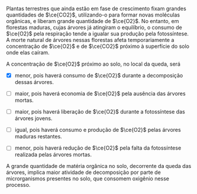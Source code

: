 

Plantas terrestres que ainda estão em fase de crescimento fixam grandes quantidades de $\ce{CO2}$, utilizando-o para formar novas moléculas orgânicas, e liberam grande quantidade de $\ce{O2}$. No entanto, em florestas maduras, cujas árvores já atingiram o equilíbrio, o consumo de $\ce{O2}$ pela respiração tende a igualar sua produção pela fotossíntese. A morte natural de árvores nessas florestas afeta temporariamente a concentração de $\ce{O2}$ e de $\ce{CO2}$ próximo à superfície do solo onde elas caíram.

A concentração de $\ce{O2}$ próximo ao solo, no local da queda, será



- [x] menor, pois haverá consumo de $\ce{O2}$ durante a decomposição dessas árvores.
- [ ] maior, pois haverá economia de $\ce{O2}$ pela ausência das árvores mortas.
- [ ] maior, pois haverá liberação de $\ce{O2}$ durante a fotossíntese das árvores jovens.
- [ ] igual, pois haverá consumo e produção de $\ce{O2}$ pelas árvores maduras restantes.
- [ ] menor, pois haverá redução de $\ce{O2}$ pela falta da fotossíntese realizada pelas árvores mortas.


A grande quantidade de matéria orgânica no solo, decorrente da queda das árvores, implica maior atividade de decomposição por parte de microrganismos presentes no solo, que consomem oxigênio nesse processo.

        